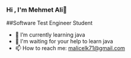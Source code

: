 ### Hi , I'm Mehmet Ali👋
##Software Test Engineer Student
- 🌱 I’m currently learning java
- 🤔 I'm waiting for your help to learn java
- 📫 How to reach me: malicelk71@gmail.com

<!--
**mehmetalicelik71/mehmetalicelik71** is a ✨ _special_ ✨ repository because its `README.md` (this file) appears on your GitHub profile.
-->
